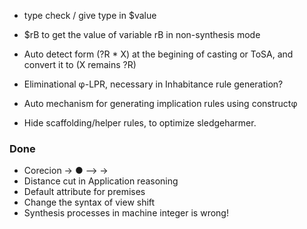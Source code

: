 - type check / give type in $value
- $rB to get the value of variable rB in non-synthesis mode
- Auto detect form (?R * X) at the begining of casting or ToSA, and convert it to (X remains ?R)

- Eliminational φ-LPR, necessary in Inhabitance rule generation?
- Auto mechanism for generating implication rules using constructφ
- Hide scaffolding/helper rules, to optimize sledgeharmer.

### Done

- Corecion → ● --> →
- Distance cut in Application reasoning
- Default attribute for premises
- Change the syntax of view shift
- Synthesis processes in machine integer is wrong!
